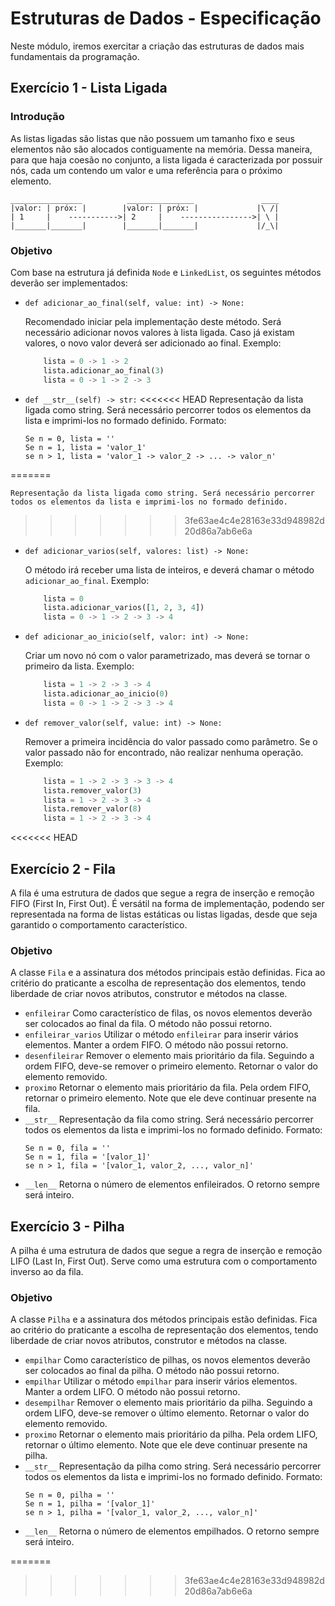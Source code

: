 # Estruturas de Dados - Especificação

Neste módulo, iremos exercitar a criação das estruturas de dados mais fundamentais da programação.

## Exercício 1 - Lista Ligada
### Introdução
As listas ligadas são listas que não possuem um tamanho fixo e seus elementos não são alocados contiguamente na memória. Dessa maneira, para que haja coesão no conjunto, a lista ligada é caracterizada por possuir nós, cada um contendo um valor e uma referência para o próximo elemento.

```
________________          _______________               ____
|valor: | próx: |        |valor: | próx: |             |\ /|
| 1     |    ----------->| 2     |    ---------------->| \ |
|_______|_______|        |_______|_______|             |/_\|
```

### Objetivo
Com base na estrutura já definida `Node` e `LinkedList`, os seguintes métodos deverão ser implementados:

- `def adicionar_ao_final(self, value: int) -> None:`
    
    Recomendado iniciar pela implementação deste método. Será necessário adicionar novos valores à lista ligada. Caso já existam valores, o novo valor deverá ser adicionado ao final. Exemplo:
    ```python
        lista = 0 -> 1 -> 2
        lista.adicionar_ao_final(3)
        lista = 0 -> 1 -> 2 -> 3
    ```

- `def __str__(self) -> str:`
<<<<<<< HEAD
Representação da lista ligada como string. Será necessário percorrer todos os elementos da lista e imprimi-los no formado definido. Formato:
    ```
    Se n = 0, lista = ''
    Se n = 1, lista = 'valor_1'
    se n > 1, lista = 'valor_1 -> valor_2 -> ... -> valor_n'
    ```
=======

    Representação da lista ligada como string. Será necessário percorrer todos os elementos da lista e imprimi-los no formado definido.
>>>>>>> 3fe63ae4c4e28163e33d948982d20d86a7ab6e6a

- `def adicionar_varios(self, valores: list) -> None:`

    O método irá receber uma lista de inteiros, e deverá chamar o método `adicionar_ao_final`. Exemplo:
    ```python
        lista = 0
        lista.adicionar_varios([1, 2, 3, 4])
        lista = 0 -> 1 -> 2 -> 3 -> 4
    ```

- `def adicionar_ao_inicio(self, valor: int) -> None:`

    Criar um novo nó com o valor parametrizado, mas deverá se tornar o primeiro da lista. Exemplo:
    ```python
        lista = 1 -> 2 -> 3 -> 4
        lista.adicionar_ao_inicio(0)
        lista = 0 -> 1 -> 2 -> 3 -> 4
    ```
- `def remover_valor(self, value: int) -> None:`

    Remover a primeira incidência do valor passado como parâmetro. Se o valor passado não for encontrado, não realizar nenhuma operação. Exemplo:
    ```python
        lista = 1 -> 2 -> 3 -> 3 -> 4
        lista.remover_valor(3)
        lista = 1 -> 2 -> 3 -> 4
        lista.remover_valor(8)
        lista = 1 -> 2 -> 3 -> 4
    ```
<<<<<<< HEAD
    
## Exercício 2 - Fila 
A fila é uma estrutura de dados que segue a regra de inserção e remoção FIFO (First In, First Out). É versátil na forma de implementação, podendo ser representada na forma de listas estáticas ou listas ligadas, desde que seja garantido o comportamento característico.

### Objetivo
A classe `Fila` e a assinatura dos métodos principais estão definidas. Fica ao critério do praticante a escolha de representação dos elementos, tendo liberdade de criar novos atributos, construtor e métodos na classe.
- `enfileirar`
Como característico de filas, os novos elementos deverão ser colocados ao final da fila. O método não possui retorno.
- `enfileirar_varios`
Utilizar o método `enfileirar` para inserir vários elementos. Manter a ordem FIFO. O método não possui retorno.
- `desenfileirar`
Remover o elemento mais prioritário da fila. Seguindo a ordem FIFO, deve-se remover o primeiro elemento. Retornar o valor do elemento removido.
- `proximo`
Retornar o elemento mais prioritário da fila. Pela ordem FIFO, retornar o primeiro elemento. Note que ele deve continuar presente na fila.
- `__str__`
Representação da fila como string. Será necessário percorrer todos os elementos da lista e imprimi-los no formado definido. Formato:
    ```
    Se n = 0, fila = ''
    Se n = 1, fila = '[valor_1]'
    se n > 1, fila = '[valor_1, valor_2, ..., valor_n]'
    ``` 
- `__len__`
Retorna o número de elementos enfileirados. O retorno sempre será inteiro.

## Exercício 3 - Pilha
A pilha é uma estrutura de dados que segue a regra de inserção e remoção LIFO (Last In, First Out). Serve como uma estrutura com o comportamento inverso ao da fila.

### Objetivo
A classe `Pilha` e a assinatura dos métodos principais estão definidas. Fica ao critério do praticante a escolha de representação dos elementos, tendo liberdade de criar novos atributos, construtor e métodos na classe.
- `empilhar`
Como característico de pilhas, os novos elementos deverão ser colocados ao final da pilha. O método não possui retorno.
- `empilhar`
Utilizar o método `empilhar` para inserir vários elementos. Manter a ordem LIFO. O método não possui retorno.
- `desempilhar`
Remover o elemento mais prioritário da pilha. Seguindo a ordem LIFO, deve-se remover o último elemento. Retornar o valor do elemento removido.
- `proximo`
Retornar o elemento mais prioritário da pilha. Pela ordem LIFO, retornar o último elemento. Note que ele deve continuar presente na pilha.
- `__str__`
Representação da pilha como string. Será necessário percorrer todos os elementos da lista e imprimi-los no formado definido. Formato:
    ```
    Se n = 0, pilha = ''
    Se n = 1, pilha = '[valor_1]'
    se n > 1, pilha = '[valor_1, valor_2, ..., valor_n]'
    ``` 
- `__len__`
Retorna o número de elementos empilhados. O retorno sempre será inteiro.


=======
>>>>>>> 3fe63ae4c4e28163e33d948982d20d86a7ab6e6a
